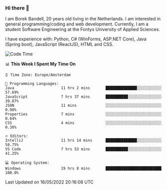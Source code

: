 ### Hi there 👋

I am Borek Bandell, 20 years old living in the Netherlands. I am interested in general programming/coding and web development. Currently, I am a student Software Engineering at the Fontys University of Applied Sciences.

I have experience with: Python, C# (WinForms, ASP.NET Core), Java (Spring boot), JavaScript (ReactJS), HTML and CSS.

<!--START_SECTION:waka-->
![Code Time](http://img.shields.io/badge/Code%20Time-135%20hrs%2044%20mins-blue)

📊 **This Week I Spent My Time On** 

```text
⌚︎ Time Zone: Europe/Amsterdam

💬 Programming Languages: 
Java                     11 hrs 2 mins       ██████████████░░░░░░░░░░░   57.69% 
JavaScript               7 hrs 37 mins       ██████████░░░░░░░░░░░░░░░   39.87% 
JSON                     11 mins             ░░░░░░░░░░░░░░░░░░░░░░░░░   0.98% 
Properties               7 mins              ░░░░░░░░░░░░░░░░░░░░░░░░░   0.64% 
CSS                      4 mins              ░░░░░░░░░░░░░░░░░░░░░░░░░   0.38%

🔥 Editors: 
IntelliJ                 11 hrs 14 mins      ██████████████░░░░░░░░░░░   58.75% 
VS Code                  7 hrs 53 mins       ██████████░░░░░░░░░░░░░░░   41.25%

💻 Operating System: 
Windows                  19 hrs 8 mins       █████████████████████████   100.0%

```


 Last Updated on 16/05/2022 20:16:08 UTC
<!--END_SECTION:waka-->

<!--**tcBorek2002/tcBorek2002** is a ✨ _special_ ✨ repository because its `README.md` (this file) appears on your GitHub profile.

Here are some ideas to get you started:

- 🔭 I’m currently working on ...
- 🌱 I’m currently learning ...
- 👯 I’m looking to collaborate on ...
- 🤔 I’m looking for help with ...
- 💬 Ask me about ...
- 📫 How to reach me: ...
- 😄 Pronouns: ...
- ⚡ Fun fact: ...
-->
